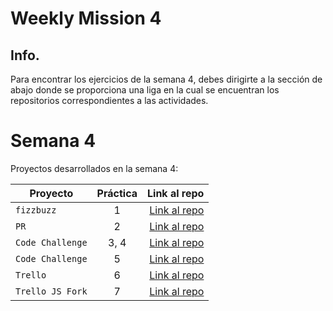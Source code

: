 # Weekly Mission 4

## Info. 
Para encontrar los ejercicios de la semana 4, debes dirigirte a la sección de abajo donde se proporciona una liga en la cual se encuentran los repositorios correspondientes a las actividades. 

# Semana 4 

Proyectos desarrollados en la semana 4:

| Proyecto | Práctica | Link al repo |
| ------------- |:-------------:| -----:|
|`fizzbuzz`|1|[Link al repo](https://github.com/alexsarget/FB)|
|`PR`|2|[Link al repo](https://github.com/alexsarget/FB)|
|`Code Challenge`|3, 4|[Link al repo](https://github.com/alexsarget/FizzBuzz_Api)|
|`Code Challenge`|5|[Link al repo](https://github.com/alexsarget/fizzbuzz)|
|`Trello`|6|[Link al repo](https://github.com/LaunchX-InnovaccionVirtual/MissionNodeJS)|
|`Trello JS Fork`|7|[Link al repo](https://github.com/LaunchX-InnovaccionVirtual/MissionNodeJS)|
